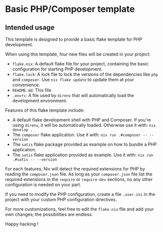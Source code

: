 # Basic PHP/Composer template

## Intended usage

This template is designed to provide a basic flake template for
PHP development.

When using this template, four new files will be created in your project:

- `flake.nix`: A default flake file for your project, containing
  the basic configuration for starting PHP development.
- `flake.lock`: A lock file to lock the versions of the
  dependencies like `php` and `composer`. Use `nix flake update`
  to update them at your convenience.
- `README.md`: This file.
- `.envrc`: A file used by `direnv` that will automatically load the development
  environment.

Features of this flake template include:

- A default flake development shell with PHP and Composer. If you're using
  `direnv`, it will be automatically loaded. Otherwise use it
  with: `nix develop .`
- The `composer` flake application.
  Use it with: `nix run .#composer -- --version`
- The `satis` flake package provided as example on how to bundle a PHP
  application.
- The `satis` flake application provided as example.
  Use it with: `nix run .#satis -- --version`

For each features, Nix will detect the required extensions for PHP
by reading the `composer.json` file. As long as your
`composer.json` file list the required extensions in the
`require` or `require-dev` sections, no any other configuration is
needed on your part.

If you need to modify the PHP configuration, create a file
`.user.ini` in the project with your custom PHP configuration
directives.

For more customizations, feel free to edit the `flake.nix` file
and add your own changes; the possibilities are endless.

Happy hacking !
